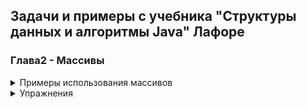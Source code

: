 ## Задачи и примеры с учебника "Структуры данных и алгоритмы Java" Лафоре

### Глава2 - Массивы 

<details><summary>Примеры использования массивов</summary>

* [Класс массива с низкоуровневым интерфейсом](/src/Part02_Arrays/Examples/LowArray.java)
* [Класс массива с высокоуровневым интерфейсом](/src/Part02_Arrays/Examples/HighArray.java)
* [Работа с классом упорядоченного массива(двоичный поиск)](/src/Part02_Arrays/Examples/OrderedArray.java)
* [Объекты как элементы данных](/src/Part02_Arrays/Examples/ClassDataArray.java)

</details>

<details><summary>Упражнения</summary>

* [Упражнение 1](/src/Part02_Arrays/Tasks/Task2_1/HighArray.java)

  Класс массива с высокоуровневым интерфейсом.

  Добавить метод, возвращающий наибольшее значение ключа или -1, если массив пуст.

* [Упражнение 2](/src/Part02_Arrays/Tasks/Task2_2/HighArray.java)

  Класс массива с высокоуровневым интерфейсом.

  Добавить метод, возвращающий наибольшее значение ключа или -1, если массив пуст.

  Элемент с наибольшим ключем должен удаляться из массива
* [Упражнение 3](/src/Part02_Arrays/Tasks/Task2_3/HighArray.java)

  Класс массива с высокоуровневым интерфейсом.
  
  Добавить метод, возвращающий наибольшее значение ключа или -1, если массив пуст.

  Элемент с наибольшим ключем должен удаляться из массива.

  Реализовать алгоритм сортировки, который не изменяет класса HighArray (а изменяет только код main()).

* [Объекты как элементы данных](/src/Part02_Arrays/Examples/ClassDataArray.java)

  Метод insert(), delete(), find() должны использовать двоичный поиск.

</details>